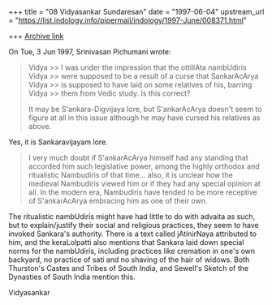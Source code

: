 +++
title = "08 Vidyasankar Sundaresan"
date = "1997-06-04"
upstream_url = "https://list.indology.info/pipermail/indology/1997-June/008371.html"

+++
[Archive link](https://list.indology.info/pipermail/indology/1997-June/008371.html)



On Tue, 3 Jun 1997, Srinivasan Pichumani wrote:

> Vidya >> I was under the impression that the ottillAta nambUdiris 
> Vidya >> were supposed to be a result of a curse that SankarAcArya 
> Vidya >> is supposed to have laid on some relatives of his, barring 
> Vidya >> them from Vedic study. Is this correct? 
> 
> It may be S'ankara-Digvijaya lore, but S'ankarAcArya doesn't 
> seem to figure at all in this issue although he may have cursed
> his relatives as above.

Yes, it is Sankaravijayam lore.

> 
> I very much doubt if S'ankarAcArya himself had any standing 
> that accorded him such legislative power, among the highly 
> orthodox and ritualistic Nambudiris of that time... also, it
> is unclear how the medieval Nambudiris viewed him or if they 
> had any special opinion at all. In the modern era, Nambudiris 
> have tended to be more receptive of S'ankarAcArya embracing
> him as one of their own.
> 

The ritualistic nambUdiris might have had little to do with advaita as
such, but to explain/justify their social and religious practices, they
seem to have invoked Sankara's authority. There is a text called
jAtinirNaya attributed to him, and the keraLolpatti also mentions that
Sankara laid down special norms for the nambUdiris, including practices
like cremation in one's own backyard, no practice of sati and no shaving
of the hair of widows. Both Thurston's Castes and Tribes of South India,
and Sewell's Sketch of the Dynasties of South India mention this. 

Vidyasankar






